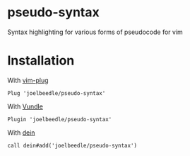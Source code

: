 # pseudo-syntax
Syntax highlighting for various forms of pseudocode for vim

# Installation
With [vim-plug](https://github.com/junegunn/vim-plug)

```
Plug 'joelbeedle/pseudo-syntax'
```

With [Vundle](https://github.com/VundleVim/Vundle.vim)

```
Plugin 'joelbeedle/pseudo-syntax'
```

With [dein](https://github.com/Shougo/dein.vim)

```
call dein#add('joelbeedle/pseudo-syntax')
```
